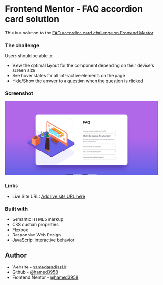 # Frontend Mentor - FAQ accordion card solution
This is a solution to the [FAQ accordion card challenge on Frontend Mentor](https://www.frontendmentor.io/challenges/faq-accordion-card-XlyjD0Oam).

### The challenge
Users should be able to:
- View the optimal layout for the component depending on their device's screen size
- See hover states for all interactive elements on the page
- Hide/Show the answer to a question when the question is clicked

### Screenshot
![FAQ Accordion Card](images/faq-accordion-card.png)

### Links
- Live Site URL: [Add live site URL here](https://your-live-site-url.com)

### Built with
- Semantic HTML5 markup
- CSS custom properties
- Flexbox
- Responsive Web Design
- JavaScript interactive behavior

## Author
- Website - [hamedasadiasl.ir](http://hamedasadiasl.ir/)
- Github - [@hamed3958](https://github.com/hamed3958)
- Frontend Mentor - [@hamed3958](https://www.frontendmentor.io/profile/hamed3958)
